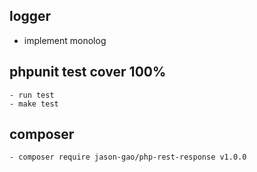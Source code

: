 
## logger
 - implement monolog
 	
## phpunit test cover 100%
 	- run test
	- make test
	
## composer
	- composer require jason-gao/php-rest-response v1.0.0 	


